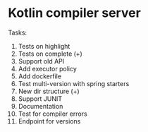 # Kotlin compiler server

Tasks:

1) Tests on highlight
2) Tests on complete (+)
3) Support old API
4) Add executor policy
5) Add dockerfile
6) Test multi-version with spring starters
7) New dir structure (+)
8) Support JUNIT
9) Documentation
10) Test for compiler errors
12) Endpoint for versions
